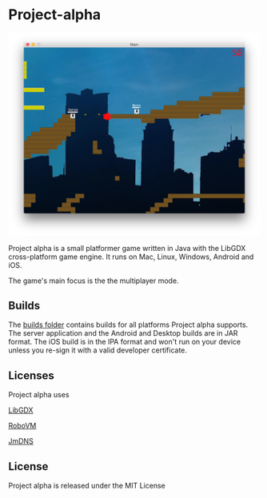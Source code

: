 # Project-alpha

![Screenshot](https://github.com/Bensge/Project-alpha/raw/master/Diagramme/screenshot_1.png)

Project alpha is a small platformer game written in Java with the LibGDX cross-platform game engine. It runs on Mac, Linux, Windows, Android and iOS.

The game's main focus is the the multiplayer mode. 

## Builds

The [builds folder](https://github.com/Bensge/Project-alpha/tree/master/BUILDS) contains builds for all platforms Project alpha supports. The server application and the Android and Desktop builds are in JAR format. The iOS build is in the IPA format and won't run on your device unless you re-sign it with a valid developer certificate. 

## Licenses

Project alpha uses

[LibGDX](https://github.com/libgdx/libgdx)

[RoboVM](http://www.robovm.com)

[JmDNS](http://jmdns.sourceforge.net/)

## License

Project alpha is released under the MIT License
